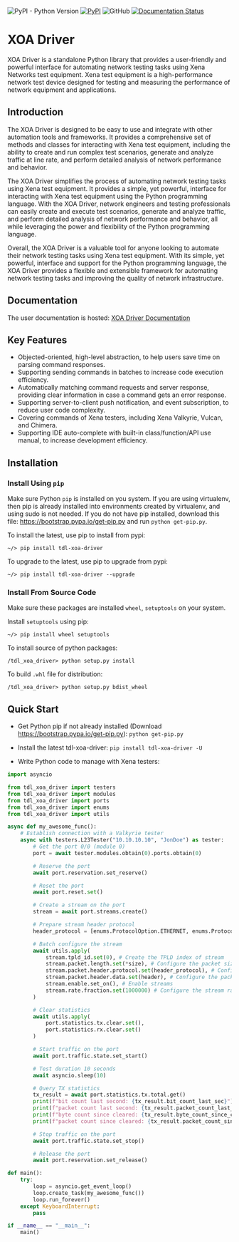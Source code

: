 ![PyPI - Python Version](https://img.shields.io/pypi/pyversions/tdl-xoa-driver) [![PyPI](https://img.shields.io/pypi/v/tdl-xoa-driver)](https://pypi.python.org/pypi/tdl-xoa-driver) ![GitHub](https://img.shields.io/github/license/xenanetworks/tdl-xoa-driver) [![Documentation Status](https://readthedocs.com/projects/xena-networks-tdl-xoa-driver/badge/?version=latest)](https://docs.xenanetworks.com/projects/tdl-xoa-driver/en/latest/?badge=latest)
# XOA Driver
XOA Driver is a standalone Python library that provides a user-friendly and powerful interface for automating network testing tasks using Xena Networks test equipment. Xena test equipment is a high-performance network test device designed for testing and measuring the performance of network equipment and applications.

## Introduction
The XOA Driver is designed to be easy to use and integrate with other automation tools and frameworks. It provides a comprehensive set of methods and classes for interacting with Xena test equipment, including the ability to create and run complex test scenarios, generate and analyze traffic at line rate, and perform detailed analysis of network performance and behavior.

The XOA Driver simplifies the process of automating network testing tasks using Xena test equipment. It provides a simple, yet powerful, interface for interacting with Xena test equipment using the Python programming language. With the XOA Driver, network engineers and testing professionals can easily create and execute test scenarios, generate and analyze traffic, and perform detailed analysis of network performance and behavior, all while leveraging the power and flexibility of the Python programming language.

Overall, the XOA Driver is a valuable tool for anyone looking to automate their network testing tasks using Xena test equipment. With its simple, yet powerful, interface and support for the Python programming language, the XOA Driver provides a flexible and extensible framework for automating network testing tasks and improving the quality of network infrastructure.

## Documentation
The user documentation is hosted:
[XOA Driver Documentation](https://docs.xenanetworks.com/projects/tdl-xoa-driver)

## Key Features
* Objected-oriented, high-level abstraction, to help users save time on parsing command responses.
* Supporting sending commands in batches to increase code execution efficiency.
* Automatically matching command requests and server response, providing clear information in case a command gets an error response.
* Supporting server-to-client push notification, and event subscription, to reduce user code complexity.
* Covering commands of Xena testers, including Xena Valkyrie, Vulcan, and Chimera.
* Supporting IDE auto-complete with built-in class/function/API use manual, to increase development efficiency.


## Installation

### Install Using `pip`
Make sure Python `pip` is installed on you system. If you are using virtualenv, then pip is already installed into environments created by virtualenv, and using sudo is not needed. If you do not have pip installed, download this file: https://bootstrap.pypa.io/get-pip.py and run `python get-pip.py`.

To install the latest, use pip to install from pypi:
``` shell
~/> pip install tdl-xoa-driver
```

To upgrade to the latest, use pip to upgrade from pypi:
``` shell
~/> pip install tdl-xoa-driver --upgrade
```

### Install From Source Code
Make sure these packages are installed ``wheel``, ``setuptools`` on your system.

Install ``setuptools`` using pip:
``` shell
~/> pip install wheel setuptools
```

To install source of python packages:
``` shell
/tdl_xoa_driver> python setup.py install
```

To build ``.whl`` file for distribution:
``` shell
/tdl_xoa_driver> python setup.py bdist_wheel
```


## Quick Start

* Get Python pip if not already installed (Download https://bootstrap.pypa.io/get-pip.py):
    `python get-pip.py`

* Install the latest tdl-xoa-driver:
    `pip install tdl-xoa-driver -U`

* Write Python code to manage with Xena testers:
```python
import asyncio

from tdl_xoa_driver import testers
from tdl_xoa_driver import modules
from tdl_xoa_driver import ports
from tdl_xoa_driver import enums
from tdl_xoa_driver import utils

async def my_awesome_func():
    # Establish connection with a Valkyrie tester
    async with testers.L23Tester("10.10.10.10", "JonDoe") as tester:
        # Get the port 0/0 (module 0)
        port = await tester.modules.obtain(0).ports.obtain(0)

        # Reserve the port
        await port.reservation.set_reserve()

        # Reset the port
        await port.reset.set()

        # Create a stream on the port
        stream = await port.streams.create()

        # Prepare stream header protocol
        header_protocol = [enums.ProtocolOption.ETHERNET, enums.ProtocolOption.IP]

        # Batch configure the stream
        await utils.apply(
            stream.tpld_id.set(0), # Create the TPLD index of stream
            stream.packet.length.set(*size), # Configure the packet size
            stream.packet.header.protocol.set(header_protocol), # Configure the packet type
            stream.packet.header.data.set(header), # Configure the packet header
            stream.enable.set_on(), # Enable streams
            stream.rate.fraction.set(1000000) # Configure the stream rate 100%
        )

        # Clear statistics
        await utils.apply(
            port.statistics.tx.clear.set(),
            port.statistics.rx.clear.set()
        )

        # Start traffic on the port
        await port.traffic.state.set_start()

        # Test duration 10 seconds
        await asyncio.sleep(10)

        # Query TX statistics
        tx_result = await port.statistics.tx.total.get()
        print(f"bit count last second: {tx_result.bit_count_last_sec}")
        print(f"packet count last second: {tx_result.packet_count_last_sec}")
        print(f"byte count since cleared: {tx_result.byte_count_since_cleared}")
        print(f"packet count since cleared: {tx_result.packet_count_since_cleared}")

        # Stop traffic on the port
        await port.traffic.state.set_stop()

        # Release the port
        await port.reservation.set_release()

def main():
    try:
        loop = asyncio.get_event_loop()
        loop.create_task(my_awesome_func())
        loop.run_forever()
    except KeyboardInterrupt:
        pass

if __name__ == "__main__":
    main()
```

